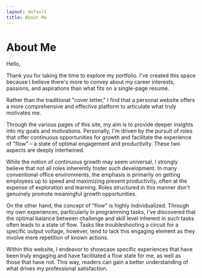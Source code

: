 ```yaml
---
layout: default
title: About Me
---
```


# About Me

Hello,

Thank you for taking the time to explore my portfolio. I've created this space because I believe there's more to convey about my career interests, passions, and aspirations than what fits on a single-page resume.

Rather than the traditional "cover letter," I find that a personal website offers a more comprehensive and effective platform to articulate what truly motivates me.

Through the various pages of this site, my aim is to provide deeper insights into my goals and motivations. Personally, I'm driven by the pursuit of roles that offer continuous opportunities for growth and facilitate the experience of "flow" – a state of optimal engagement and productivity. These two aspects are deeply intertwined.

While the notion of continuous growth may seem universal, I strongly believe that not all roles inherently foster such development. In many conventional office environments, the emphasis is primarily on getting employees up to speed and maximizing present productivity, often at the expense of exploration and learning. Roles structured in this manner don't genuinely promote meaningful growth opportunities.

On the other hand, the concept of "flow" is highly individualized. Through my own experiences, particularly in programming tasks, I've discovered that the optimal balance between challenge and skill level inherent in such tasks often leads to a state of flow. Tasks like troubleshooting a circuit for a specific output voltage, however, tend to lack this engaging element as they involve mere repetition of known actions.

Within this website, I endeavor to showcase specific experiences that have been truly engaging and have facilitated a flow state for me, as well as those that have not. This way, readers can gain a better understanding of what drives my professional satisfaction.


